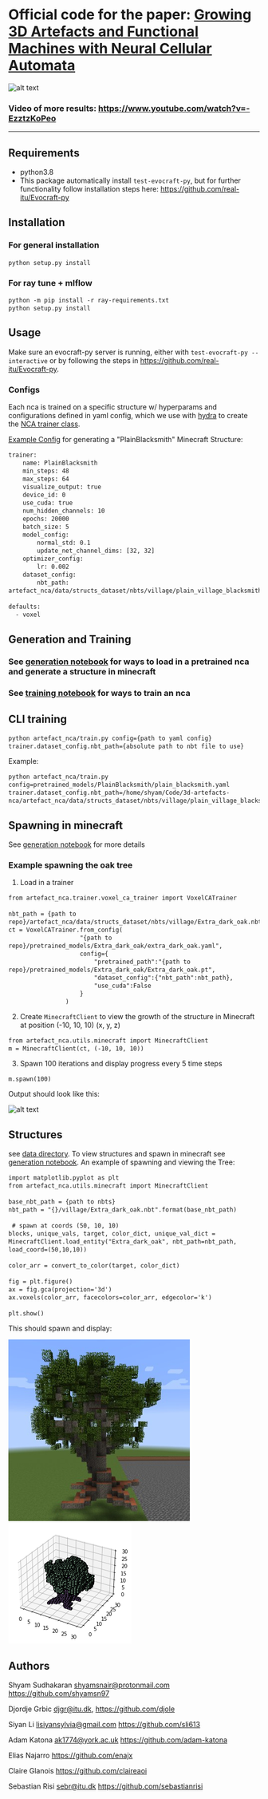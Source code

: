 Official code for the paper: [Growing 3D Artefacts and Functional Machines with Neural Cellular Automata](https://arxiv.org/abs/2103.08737)
==================

![alt text](images/caterpillar.gif)

### Video of more results: https://www.youtube.com/watch?v=-EzztzKoPeo

---


Requirements
----
- python3.8
- This package automatically install `test-evocraft-py`, but for further functionality follow installation steps here: https://github.com/real-itu/Evocraft-py

Installation
---------------
### For general installation
```
python setup.py install
```
### For ray tune + mlflow
```
python -m pip install -r ray-requirements.txt
python setup.py install
```

Usage
-------------
Make sure an evocraft-py server is running, either with `test-evocraft-py --interactive` or by following the steps in https://github.com/real-itu/Evocraft-py.

### Configs
Each nca is trained on a specific structure w/ hyperparams and configurations defined in yaml config, which we use with [hydra](https://github.com/facebookresearch/hydra) to create the [NCA trainer class](artefact_nca/trainer/voxel_ca_trainer.py).

[Example Config](pretrained_models/PlainBlacksmith/plain_blacksmith.yaml) for generating a "PlainBlacksmith" Minecraft Structure:
```
trainer:
    name: PlainBlacksmith
    min_steps: 48
    max_steps: 64
    visualize_output: true
    device_id: 0
    use_cuda: true
    num_hidden_channels: 10
    epochs: 20000
    batch_size: 5
    model_config:
        normal_std: 0.1
        update_net_channel_dims: [32, 32]
    optimizer_config:
        lr: 0.002
    dataset_config:
        nbt_path: artefact_nca/data/structs_dataset/nbts/village/plain_village_blacksmith.nbt

defaults:
  - voxel
```


## Generation and Training
### See [generation notebook](notebooks/GenerateStructures.ipynb) for ways to load in a pretrained nca and generate a structure in minecraft

### See [training notebook](notebooks/Training.ipynb) for ways to train an nca

## CLI training
```
python artefact_nca/train.py config={path to yaml config} trainer.dataset_config.nbt_path={absolute path to nbt file to use}
```
Example:
```
python artefact_nca/train.py config=pretrained_models/PlainBlacksmith/plain_blacksmith.yaml trainer.dataset_config.nbt_path=/home/shyam/Code/3d-artefacts-nca/artefact_nca/data/structs_dataset/nbts/village/plain_village_blacksmith.nbt
```

## Spawning in minecraft
See [generation notebook](notebooks/GenerateStructures.ipynb) for more details
### Example spawning the oak tree
1. Load in a trainer
```
from artefact_nca.trainer.voxel_ca_trainer import VoxelCATrainer

nbt_path = {path to repo}/artefact_nca/data/structs_dataset/nbts/village/Extra_dark_oak.nbt
ct = VoxelCATrainer.from_config(
                    "{path to repo}/pretrained_models/Extra_dark_oak/extra_dark_oak.yaml",
                    config={
                        "pretrained_path":"{path to repo}/pretrained_models/Extra_dark_oak/Extra_dark_oak.pt",
                        "dataset_config":{"nbt_path":nbt_path},
                        "use_cuda":False
                    }
                )
```
2. Create `MinecraftClient` to view the growth of the structure in Minecraft at position (-10, 10, 10) (x, y, z)
```
from artefact_nca.utils.minecraft import MinecraftClient
m = MinecraftClient(ct, (-10, 10, 10))
```
3. Spawn 100 iterations and display progress every 5 time steps
```
m.spawn(100)
```
Output should look like this:

![alt text](images/tree_growth.gif)

## Structures
see [data directory](artefact_nca/data/structs_dataset/nbts). To view structures and spawn in minecraft see [generation notebook](notebooks/GenerateStructures.ipynb). An example of spawning and viewing the Tree:
```
import matplotlib.pyplot as plt
from artefact_nca.utils.minecraft import MinecraftClient

base_nbt_path = {path to nbts}
nbt_path = "{}/village/Extra_dark_oak.nbt".format(base_nbt_path)

 # spawn at coords (50, 10, 10)
blocks, unique_vals, target, color_dict, unique_val_dict = MinecraftClient.load_entity("Extra_dark_oak", nbt_path=nbt_path, load_coord=(50,10,10))

color_arr = convert_to_color(target, color_dict)

fig = plt.figure()
ax = fig.gca(projection='3d')
ax.voxels(color_arr, facecolors=color_arr, edgecolor='k')

plt.show()
```
This should spawn and display:

![alt text](pretrained_models/Extra_dark_oak/step_images/Tree_target.jpg) ![alt text](images/tree.png) 

Authors
-------
Shyam Sudhakaran <shyamsnair@protonmail.com> <https://github.com/shyamsn97>

Djordje Grbic <djgr@itu.dk>, <https://github.com/djole>

Siyan Li <lisiyansylvia@gmail.com> <https://github.com/sli613>

Adam Katona <ak1774@york.ac.uk> <https://github.com/adam-katona>

Elias Najarro <https://github.com/enajx>

Claire Glanois <https://github.com/claireaoi>
 
Sebastian Risi <sebr@itu.dk> <https://github.com/sebastianrisi>
